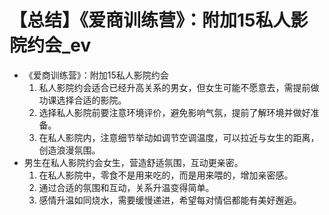 # 【总结】《爱商训练营》：附加15私人影院约会_ev

-   《爱商训练营》：附加15私人影院约会
    1.  私人影院约会适合已经升高关系的男女，但女生可能不愿意去，需提前做功课选择合适的影院。
    2.  选择私人影院前要注意环境评价，避免影响气氛，提前了解环境并做好准备。
    3.  在私人影院内，注意细节举动如调节空调温度，可以拉近与女生的距离，创造浪漫氛围。
-   男生在私人影院约会女生，营造舒适氛围，互动更亲密。
    1.  在私人影院中，零食不是用来吃的，而是用来喂的，增加亲密感。
    2.  通过合适的氛围和互动，关系升温变得简单。
    3.  感情升温如同烧水，需要缓慢递进，希望每对情侣都能有美好邂逅。